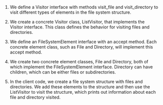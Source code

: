 1. We define a Visitor interface with methods visit_file and visit_directory to visit different types of elements in the file system structure.

2. We create a concrete Visitor class, ListVisitor, that implements the Visitor interface. This class defines the behavior for visiting files and directories.

3. We define an FileSystemElement interface with an accept method. Each concrete element class, such as File and Directory, will implement this accept method.

4. We create two concrete element classes, File and Directory, both of which implement the FileSystemElement interface. Directory can have children, which can be either files or subdirectories.

5. In the client code, we create a file system structure with files and directories. We add these elements to the structure and then use the ListVisitor to visit the structure, which prints out information about each file and directory visited.